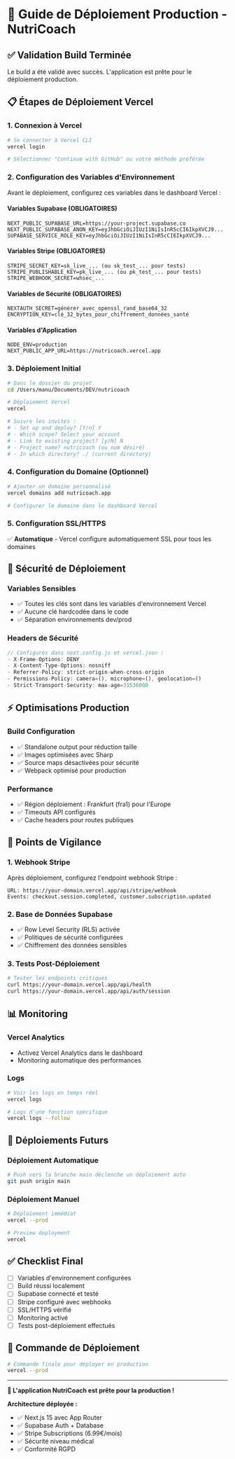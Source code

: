 # 🚀 Guide de Déploiement Production - NutriCoach

## ✅ Validation Build Terminée

Le build a été validé avec succès. L'application est prête pour le déploiement production.

## 📋 Étapes de Déploiement Vercel

### 1. Connexion à Vercel
```bash
# Se connecter à Vercel CLI
vercel login

# Sélectionner "Continue with GitHub" ou votre méthode préférée
```

### 2. Configuration des Variables d'Environnement

Avant le déploiement, configurez ces variables dans le dashboard Vercel :

#### Variables Supabase (OBLIGATOIRES)
```
NEXT_PUBLIC_SUPABASE_URL=https://your-project.supabase.co
NEXT_PUBLIC_SUPABASE_ANON_KEY=eyJhbGciOiJIUzI1NiIsInR5cCI6IkpXVCJ9...
SUPABASE_SERVICE_ROLE_KEY=eyJhbGciOiJIUzI1NiIsInR5cCI6IkpXVCJ9...
```

#### Variables Stripe (OBLIGATOIRES)
```
STRIPE_SECRET_KEY=sk_live_... (ou sk_test_... pour tests)
STRIPE_PUBLISHABLE_KEY=pk_live_... (ou pk_test_... pour tests)
STRIPE_WEBHOOK_SECRET=whsec_...
```

#### Variables de Sécurité (OBLIGATOIRES)
```
NEXTAUTH_SECRET=générer_avec_openssl_rand_base64_32
ENCRYPTION_KEY=clé_32_bytes_pour_chiffrement_données_santé
```

#### Variables d'Application
```
NODE_ENV=production
NEXT_PUBLIC_APP_URL=https://nutricoach.vercel.app
```

### 3. Déploiement Initial
```bash
# Dans le dossier du projet
cd /Users/manu/Documents/DEV/nutricoach

# Déploiement Vercel
vercel

# Suivre les invites :
# - Set up and deploy? [Y/n] Y
# - Which scope? Select your account
# - Link to existing project? [y/N] N
# - Project name? nutricoach (ou nom désiré)
# - In which directory? ./ (current directory)
```

### 4. Configuration du Domaine (Optionnel)
```bash
# Ajouter un domaine personnalisé
vercel domains add nutricoach.app

# Configurer le domaine dans le dashboard Vercel
```

### 5. Configuration SSL/HTTPS
✅ **Automatique** - Vercel configure automatiquement SSL pour tous les domaines

## 🔐 Sécurité de Déploiement

### Variables Sensibles
- ✅ Toutes les clés sont dans les variables d'environnement Vercel
- ✅ Aucune clé hardcodée dans le code
- ✅ Séparation environnements dev/prod

### Headers de Sécurité
```javascript
// Configurés dans next.config.js et vercel.json :
- X-Frame-Options: DENY
- X-Content-Type-Options: nosniff
- Referrer-Policy: strict-origin-when-cross-origin
- Permissions-Policy: camera=(), microphone=(), geolocation=()
- Strict-Transport-Security: max-age=31536000
```

## ⚡ Optimisations Production

### Build Configuration
- ✅ Standalone output pour réduction taille
- ✅ Images optimisées avec Sharp
- ✅ Source maps désactivées pour sécurité
- ✅ Webpack optimisé pour production

### Performance
- ✅ Région déploiement : Frankfurt (fra1) pour l'Europe
- ✅ Timeouts API configurés
- ✅ Cache headers pour routes publiques

## 🚨 Points de Vigilance

### 1. Webhook Stripe
Après déploiement, configurez l'endpoint webhook Stripe :
```
URL: https://your-domain.vercel.app/api/stripe/webhook
Events: checkout.session.completed, customer.subscription.updated
```

### 2. Base de Données Supabase
- ✅ Row Level Security (RLS) activée
- ✅ Politiques de sécurité configurées
- ✅ Chiffrement des données sensibles

### 3. Tests Post-Déploiement
```bash
# Tester les endpoints critiques
curl https://your-domain.vercel.app/api/health
curl https://your-domain.vercel.app/api/auth/session
```

## 📊 Monitoring

### Vercel Analytics
- Activez Vercel Analytics dans le dashboard
- Monitoring automatique des performances

### Logs
```bash
# Voir les logs en temps réel
vercel logs

# Logs d'une fonction spécifique
vercel logs --follow
```

## 🔄 Déploiements Futurs

### Déploiement Automatique
```bash
# Push vers la branche main déclenche un déploiement auto
git push origin main
```

### Déploiement Manuel
```bash
# Déploiement immédiat
vercel --prod

# Preview deployment
vercel
```

## ✅ Checklist Final

- [ ] Variables d'environnement configurées
- [ ] Build réussi localement
- [ ] Supabase connecté et testé
- [ ] Stripe configuré avec webhooks
- [ ] SSL/HTTPS vérifié
- [ ] Monitoring activé
- [ ] Tests post-déploiement effectués

## 🎯 Commande de Déploiement

```bash
# Commande finale pour déployer en production
vercel --prod
```

---

**🎉 L'application NutriCoach est prête pour la production !**

**Architecture déployée :**
- ✅ Next.js 15 avec App Router
- ✅ Supabase Auth + Database
- ✅ Stripe Subscriptions (6.99€/mois)
- ✅ Sécurité niveau médical
- ✅ Conformité RGPD